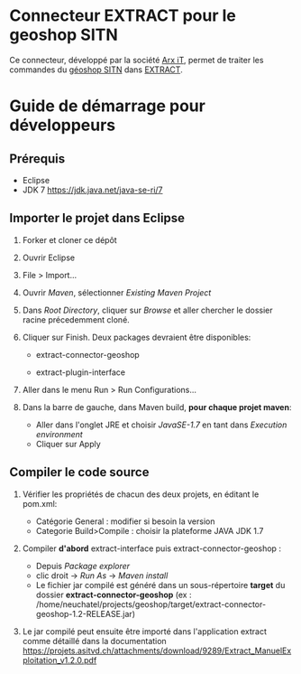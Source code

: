 # Connecteur EXTRACT pour le geoshop SITN

Ce connecteur, développé par la société [Arx iT](https://www.arxit.com/), permet de traiter les commandes du [géoshop SITN](https://sitn.ne.ch/geoshop2) dans [EXTRACT](https://github.com/asit-asso/extract).

# Guide de démarrage pour développeurs

## Prérequis

 * Eclipse
 * JDK 7 https://jdk.java.net/java-se-ri/7

## Importer le projet dans Eclipse

1. Forker et cloner ce dépôt

2. Ouvrir Eclipse

3. File > Import...

4. Ouvrir *Maven*, sélectionner *Existing Maven Project*

5. Dans *Root Directory*, cliquer sur *Browse* et aller chercher le dossier racine précedemment cloné.

6. Cliquer sur Finish. Deux packages devraient être disponibles:

    - extract-connector-geoshop

    - extract-plugin-interface

7. Aller dans le menu Run > Run Configurations...

8. Dans la barre de gauche, dans Maven build, **pour chaque projet maven**:

    - Aller dans l'onglet JRE et choisir *JavaSE-1.7* en tant dans *Execution environment*
    - Cliquer sur Apply

## Compiler le code source

1. Vérifier les propriétés de chacun des deux projets, en éditant le pom.xml:
    - Catégorie General : modifier si besoin la version  
    - Categorie Build>Compile : choisir la plateforme JAVA JDK 1.7

2.  Compiler **d'abord** extract-interface puis extract-connector-geoshop :
    - Depuis *Package explorer*
    - clic droit -> *Run As* -> *Maven install*
    - Le fichier jar compilé est généré dans un sous-répertoire **target** du dossier **extract-connector-geoshop** (ex : /home/neuchatel/projects/geoshop/target/extract-connector-geoshop-1.2-RELEASE.jar)

3. Le jar compilé peut ensuite être importé dans l'application extract comme détaillé dans la documentation https://projets.asitvd.ch/attachments/download/9289/Extract_ManuelExploitation_v1.2.0.pdf
